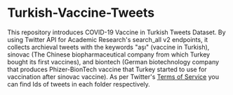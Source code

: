 # Turkish-Vaccine-Tweets



This repository introduces COVID-19 Vaccine in Turkish Tweets Dataset. By using  Twitter API for Academic Research's search_all v2 endpoints, it collects archieval tweets with the keywords "aşı" (vaccine in Turkish), sinovac (The Chinese biopharmaceutical company from which Turkey bought its first vaccines), and biontech (German biotechnology company that produces Phizer-BionTech vaccine that Turkey started to use for vaccination after sinovac vaccine). As per Twitter's [Terms of Service](https://developer.twitter.com/en/developer-terms/agreement-and-policy) you can find Ids of tweets in each folder respectively.













